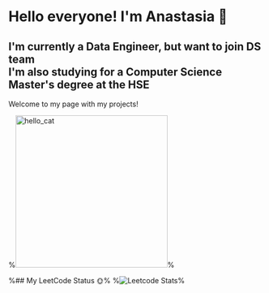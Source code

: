 # Hello everyone! I'm Anastasia 🌺
## I'm currently a Data Engineer, but want to join DS team <br/> I'm also studying for a Computer Science Master's degree at the HSE 
Welcome to my page with my projects!

%<img src="https://animals.pibig.info/uploads/posts/2023-04/1681427166_animals-pibig-info-p-mura-koshka-zhivotnie-krasivo-80.jpg" alt="hello_cat" width="300" height="300">%

%## My LeetCode Status 🌞%
%![Leetcode Stats](https://leetcode.card.workers.dev/AnDore21?ext=heatmap)%
